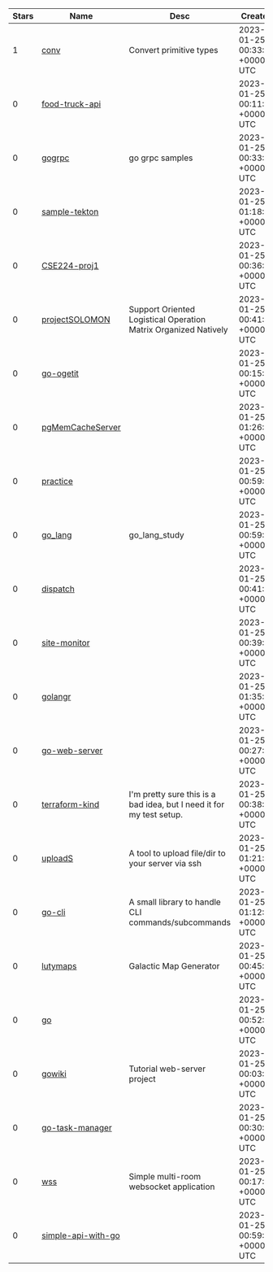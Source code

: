 | Stars | Name | Desc | Created | 
| ----- | ------- | ------------- | ------------- |
| 1 | [conv](https://github.com/tidwall/conv) | Convert primitive types | 2023-01-25 00:33:59 +0000 UTC |
| 0 | [food-truck-api](https://github.com/EdisonJpp/food-truck-api) |  | 2023-01-25 00:11:01 +0000 UTC |
| 0 | [gogrpc](https://github.com/onlysumitg/gogrpc) | go grpc samples | 2023-01-25 00:33:13 +0000 UTC |
| 0 | [sample-tekton](https://github.com/yogaganesha/sample-tekton) |  | 2023-01-25 01:18:27 +0000 UTC |
| 0 | [CSE224-proj1](https://github.com/AloisDing/CSE224-proj1) |  | 2023-01-25 00:36:58 +0000 UTC |
| 0 | [projectSOLOMON](https://github.com/cuts009/projectSOLOMON) | Support Oriented Logistical Operation Matrix Organized Natively | 2023-01-25 00:41:50 +0000 UTC |
| 0 | [go-ogetit](https://github.com/Crypto89/go-ogetit) |  | 2023-01-25 00:15:32 +0000 UTC |
| 0 | [pgMemCacheServer](https://github.com/pfariborz/pgMemCacheServer) |  | 2023-01-25 01:26:24 +0000 UTC |
| 0 | [practice](https://github.com/Vishal2911/practice) |  | 2023-01-25 00:59:13 +0000 UTC |
| 0 | [go_lang](https://github.com/JeonJe/go_lang) | go_lang_study | 2023-01-25 00:59:11 +0000 UTC |
| 0 | [dispatch](https://github.com/bagnedinesh/dispatch) |  | 2023-01-25 00:41:51 +0000 UTC |
| 0 | [site-monitor](https://github.com/rodolfocoding/site-monitor) |  | 2023-01-25 00:39:09 +0000 UTC |
| 0 | [golangr](https://github.com/fish895623/golangr) |  | 2023-01-25 01:35:33 +0000 UTC |
| 0 | [go-web-server](https://github.com/BiBamba/go-web-server) |  | 2023-01-25 00:27:17 +0000 UTC |
| 0 | [terraform-kind](https://github.com/liamawhite/terraform-kind) | I'm pretty sure this is a bad idea, but I need it for my test setup. | 2023-01-25 00:38:18 +0000 UTC |
| 0 | [uploadS](https://github.com/innovationb1ue/uploadS) | A tool to upload file/dir to your server via ssh | 2023-01-25 01:21:05 +0000 UTC |
| 0 | [go-cli](https://github.com/cpuguy83/go-cli) | A small library to handle CLI commands/subcommands | 2023-01-25 01:12:18 +0000 UTC |
| 0 | [lutymaps](https://github.com/mdhender/lutymaps) | Galactic Map Generator | 2023-01-25 00:45:32 +0000 UTC |
| 0 | [go](https://github.com/Nachop51/go) |  | 2023-01-25 00:52:15 +0000 UTC |
| 0 | [gowiki](https://github.com/gagai/gowiki) | Tutorial web-server project | 2023-01-25 00:03:14 +0000 UTC |
| 0 | [go-task-manager](https://github.com/Booklynn/go-task-manager) |  | 2023-01-25 00:30:52 +0000 UTC |
| 0 | [wss](https://github.com/hyphengolang/wss) | Simple multi-room websocket application | 2023-01-25 00:17:44 +0000 UTC |
| 0 | [simple-api-with-go](https://github.com/xrafffcode/simple-api-with-go) |  | 2023-01-25 00:59:56 +0000 UTC |

